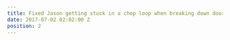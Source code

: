 ```yaml
---
title: Fixed Jason getting stuck in a chop loop when breaking down doors
date: 2017-07-02 02:02:00 Z
position: 2
---
```


